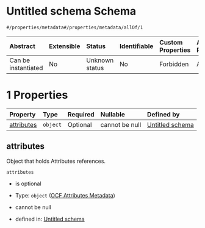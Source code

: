 # Untitled schema Schema

```txt
#/properties/metadata#/properties/metadata/allOf/1
```



| Abstract            | Extensible | Status         | Identifiable | Custom Properties | Additional Properties | Access Restrictions | Defined In                                                        |
| :------------------ | :--------- | :------------- | :----------- | :---------------- | :-------------------- | :------------------ | :---------------------------------------------------------------- |
| Can be instantiated | No         | Unknown status | No           | Forbidden         | Allowed               | none                | [type.json*](../../../../ocf-spec/0.0.1/schema/type.json "open original schema") |

# 1 Properties

| Property                  | Type     | Required | Nullable       | Defined by                                                                                                                                                                                                                  |
| :------------------------ | :------- | :------- | :------------- | :-------------------------------------------------------------------------------------------------------------------------------------------------------------------------------------------------------------------------- |
| [attributes](#attributes) | `object` | Optional | cannot be null | [Untitled schema](implementation-properties-metadata-allof-1-properties-ocf-attributes-metadata.md "https://projectvoltron.dev/schemas/common/metadata-attributes.json#/properties/metadata/allOf/1/properties/attributes") |

## attributes

Object that holds Attributes references.

`attributes`

*   is optional

*   Type: `object` ([OCF Attributes Metadata](implementation-properties-metadata-allof-1-properties-ocf-attributes-metadata.md))

*   cannot be null

*   defined in: [Untitled schema](implementation-properties-metadata-allof-1-properties-ocf-attributes-metadata.md "https://projectvoltron.dev/schemas/common/metadata-attributes.json#/properties/metadata/allOf/1/properties/attributes")
